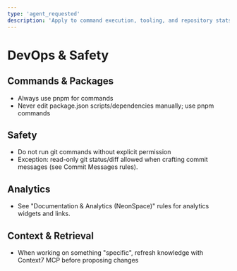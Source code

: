 ```yaml
---
type: 'agent_requested'
description: 'Apply to command execution, tooling, and repository stats.'
---
```


# DevOps & Safety

## Commands & Packages

-   Always use pnpm for commands
-   Never edit package.json scripts/dependencies manually; use pnpm commands

## Safety

-   Do not run git commands without explicit permission
-   Exception: read-only git status/diff allowed when crafting commit messages (see Commit Messages rules).

## Analytics

-   See "Documentation & Analytics (NeonSpace)" rules for analytics widgets and links.

## Context & Retrieval

-   When working on something "specific", refresh knowledge with Context7 MCP before proposing changes
